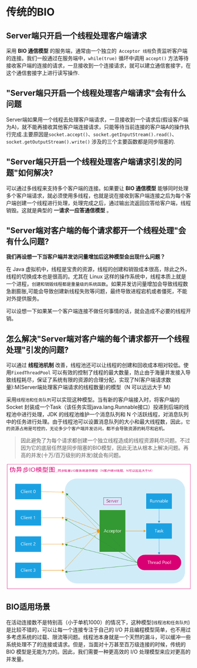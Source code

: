 # 传统的BIO

## Server端只开启一个线程处理客户端请求

采用 **BIO 通信模型** 的服务端，通常由一个独立的` Acceptor 线程`负责监听客户端的连接。我们一般通过在服务端中，`while(true)` 循环中调用 `accept()` 方法等待接收客户端的连接的请求，一旦接收到一个连接请求，就可以建立通信套接字，在这个通信套接字上进行读写操作.
 
## "Server端只开启一个线程处理客户端请求"会有什么问题

Server端如果用一个线程去处理客户端请求，一旦接收到一个请求后(假设客户端为A)，就不能再接收其他客户端连接请求，只能等待当前连接的客户端A的操作执行完成.主要原因是`socket.accept()`、`socket.getInputStream().read()`、`socket.getOutputStream().write()` 涉及的三个主要函数都是同步阻塞的.

## "Server端只开启一个线程处理客户端请求引发的问题"如何解决?

可以通过多线程来支持多个客户端的连接。如果要让 **BIO 通信模型** 能够同时处理多个客户端请求，就必须使用多线程，也就是说在接收到客户端连接之后为每个客户端创建一个线程进行处理，处理完成之后，通过输出流返回应答给客户端，线程销毁。这就是典型的 **一请求一应答通信模型** 。

## "Server端对客户端的每个请求都开一个线程处理"会有什么问题?

**我们再设想一下当客户端并发访问量增加后这种模型会出现什么问题？**

在 Java 虚拟机中，线程是宝贵的资源，线程的创建和销毁成本很高，除此之外，线程的切换成本也是很高的。尤其在 Linux 这样的操作系统中，线程本质上就是一个进程，`创建和销毁线程都是重量级的系统函数`。如果并发访问量增加会导致线程数急剧膨胀,可能会导致创建新线程失败等问题，最终导致进程宕机或者僵死，不能对外提供服务。

可以设想一下如果某一个客户端连接不做任何事情的话，就会造成不必要的线程开销。

## 怎么解决"Server端对客户端的每个请求都开一个线程处理"引发的问题?

可以通过 **线程池机制** 改善，线程池还可以让线程的创建和回收成本相对较低。使用`FixedThreadPool` 可以有效的控制了线程的最大数量，防止由于海量并发接入导致线程耗尽，保证了系统有限的资源的合理分配，实现了N(客户端请求数量):M(Server端处理客户端请求的线程数量)的模型（N 可以远远大于 M）

采用`线程池和任务队列`可以实现这种模型。当有新的客户端接入时，将客户端的 Socket 封装成一个Task（该任务实现java.lang.Runnable接口）投递到后端的线程池中进行处理，JDK 的线程池维护一个消息队列和 N 个活跃线程，对消息队列中的任务进行处理。由于线程池可以设置消息队列的大小和最大线程数，因此，`它的资源占用是可控的，无论多少个客户端并发访问，都不会导致资源的耗尽和宕机。`

>因此避免了为每个请求都创建一个独立线程造成的线程资源耗尽问题。不过因为它的底层任然是同步阻塞的BIO模型，因此无法从根本上解决问题。再高的并发(十万/百万级别的并发)就会有问题。

![](../../pics/线程池+任务队列.png)

## BIO适用场景

在活动连接数不是特别高（小于单机1000）的情况下，这种模型(`线程池和任务队列`)是比较不错的，可以让每一个连接专注于自己的 I/O 并且编程模型简单，也不用过多考虑系统的过载、限流等问题。线程池本身就是一个天然的漏斗，可以缓冲一些系统处理不了的连接或请求。但是，当面对十万甚至百万级连接的时候，传统的 BIO 模型是无能为力的。因此，我们需要一种更高效的 I/O 处理模型来应对更高的并发量。
